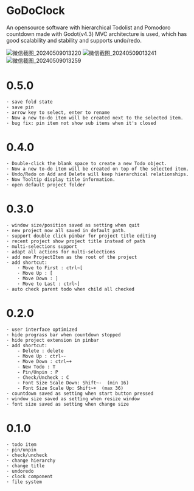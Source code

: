 # GoDoClock
An opensource software with hierarchical Todolist and Pomodoro countdown made with Godot(v4.3)
MVC architecture is used, which has good scalability and stability and supports undo/redo.

![微信截图_20240509013220](https://github.com/JACKADUX/GoDoClock/assets/87265559/d7f54420-591a-4473-b5aa-c109358262f3)
![微信截图_20240509013241](https://github.com/JACKADUX/GoDoClock/assets/87265559/dea5be06-746b-4175-8c6d-930c84dac88e)
![微信截图_20240509013259](https://github.com/JACKADUX/GoDoClock/assets/87265559/6c8d0988-1cd1-4546-acf9-9c00d01ef561)


# 0.5.0
	· save fold state
	· save pin
	· arrow key to select, enter to rename
	· Now a new to-do item will be created next to the selected item.
	· bug fix: pin item not show sub items when it's closed
	
# 0.4.0
	· Double-click the blank space to create a new Todo object. 
	· Now a new to-do item will be created on top of the selected item.
	· Undo/Redo on Add and Delete will keep hierarchical relationships.
	· Now Tooltip display title information.
	· open default project folder
 
# 0.3.0
	· window size/position saved as setting when quit
	· new project now all saved in default path.
	· support double click pinbar for project title editing
	· recent project show project title instead of path
	· multi-selections support
	· adapt all actions for multi-selections
	· add new ProjectItem as the root of the project
	· add shortcut:
		· Move to First : ctrl~[
		· Move Up : [
		· Move Down : ]
		· Move to Last : ctrl~]
	· auto check parent todo when child all checked
		

# 0.2.0
	· user interface optimized
	· hide prograss bar when countdown stopped
	· hide project extension in pinbar
	· add shortcut:
		- Delete : delete
		- Move Up : ctrl~-
		- Move Down : ctrl~+
		- New Todo : T
		- Pin/Unpin : P
		- Check/Uncheck : C
		- Font Size Scale Down: Shift~-  (min 16)
		- Font Size Scale Up: Shift~+  (max 36)
	· countdown saved as setting when start button pressed
	· window size saved as setting when resize window
	· font size saved as setting when change size
 
# 0.1.0
	· todo item
	· pin/unpin
	· check/uncheck
	· change hierarchy
	· change title
	· undoredo
	· clock component
 	· file system
	
